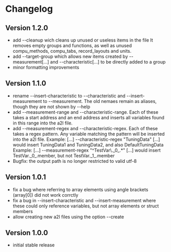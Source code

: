 # Changelog
## Version 1.2.0
 - add --cleanup wich cleans up unused or useless items in the file
   It removes empty groups and functions, as well as unused compu_methods, compu_tabs, record_layouts and units.
 - add --target-group which allows new items created by --measurement[...] and --characteristic[...] to be directly added to a group
 - minor formatting improvements

## Version 1.1.0
 - rename --insert-characteristic to --characteristic and --insert-measurement to --measurement.
   The old nemaes remain as aliases, though they are not shown by --help
 - add --measurement-range and --characteristic-range. Each of these takes a start address and
   an end address and inserts all variables found in this range into the a2l file.
 - add --measurement-regex and --characteristic-regex. Each of these takes a regex pattern.
   Any variable matching the pattern will be inserted into the a2l file.
   Example: [...] --characteristic-regex "TuningData" [...] would insert TuningData1 and TuningData2, and also DefaultTuningData
   Example: [...] --measurement-regex "^TestVar\\.\_0\_.*" [...] would insert TestVar.\_0_.member, but not TestVar.\_1_.member
 - Bugfix: the output path is no longer restricted to valid utf-8

## Version 1.0.1
 - fix a bug where referring to array elements using angle brackets (array[0]) did not work corrctly
 - fix a bug in --insert-characteristic and --insert-measurement where these could only reference variables, but not array elements or struct members
 - allow creating new a2l files using the option --create

## Version 1.0.0
 - initial stable release
